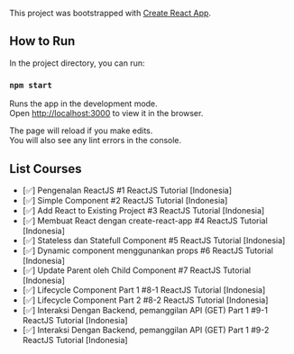 This project was bootstrapped with [Create React App](https://github.com/facebook/create-react-app).

## How to Run

In the project directory, you can run:

### `npm start`

Runs the app in the development mode.<br />
Open [http://localhost:3000](http://localhost:3000) to view it in the browser.

The page will reload if you make edits.<br />
You will also see any lint errors in the console.

## List Courses
* [:white_check_mark:] Pengenalan ReactJS #1 ReactJS Tutorial [Indonesia]
* [:white_check_mark:] Simple Component #2 ReactJS Tutorial [Indonesia]
* [:white_check_mark:] Add React to Existing Project #3 ReactJS Tutorial [Indonesia]
* [:white_check_mark:] Membuat React dengan create-react-app #4 ReactJS Tutorial [Indonesia]
* [:white_check_mark:] Stateless dan Statefull Component #5 ReactJS Tutorial [Indonesia]
* [:white_check_mark:] Dynamic component menggunankan props #6 ReactJS Tutorial [Indonesia]
* [:white_check_mark:] Update Parent oleh Child Component #7 ReactJS Tutorial [Indonesia]
* [:white_check_mark:] Lifecycle Component Part 1 #8-1 ReactJS Tutorial [Indonesia]
* [:white_check_mark:] Lifecycle Component Part 2 #8-2 ReactJS Tutorial [Indonesia]
* [:white_check_mark:] Interaksi Dengan Backend, pemanggilan API (GET) Part 1 #9-1 ReactJS Tutorial [Indonesia]
* [:white_check_mark:] Interaksi Dengan Backend, pemanggilan API (GET) Part 1 #9-2 ReactJS Tutorial [Indonesia]
